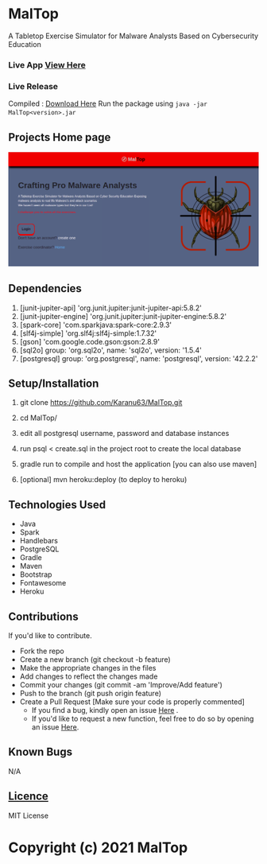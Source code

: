 # MalTop
 A Tabletop Exercise Simulator for Malware Analysts Based on Cybersecurity Education

### Live App <a href="https://maltop.herokuapp.com/"> View Here </a>

### Live Release
Compiled  : <a href="https://github.com/Karanu63/MalTop/releases">Download Here</a>
Run the package using `java -jar MalTop<version>.jar`

## Projects Home page

![img.png](img.png)

## Dependencies
1. [junit-jupiter-api] 'org.junit.jupiter:junit-jupiter-api:5.8.2'
2. [junit-jupiter-engine] 'org.junit.jupiter:junit-jupiter-engine:5.8.2'
3. [spark-core] 'com.sparkjava:spark-core:2.9.3'
4. [slf4j-simple] 'org.slf4j:slf4j-simple:1.7.32'
5. [gson] 'com.google.code.gson:gson:2.8.9'
6. [sql2o]  group: 'org.sql2o', name: 'sql2o', version: '1.5.4'
7. [postgresql] group: 'org.postgresql', name: 'postgresql', version: '42.2.2'    

## Setup/Installation

1. git clone https://github.com/Karanu63/MalTop.git

2. cd  MalTop/

3. edit all postgresql username, password and database instances

4. run psql < create.sql in the project root to create the local database

5. gradle run to compile and host the application [you can also use maven]

6. [optional] mvn heroku:deploy (to deploy to heroku)


## Technologies Used
* Java
* Spark
* Handlebars
* PostgreSQL
* Gradle
* Maven
* Bootstrap
* Fontawesome
* Heroku


## Contributions
If you'd like to contribute.
- Fork the repo
- Create a new branch (git checkout -b feature)
- Make the appropriate changes in the files
- Add changes to reflect the changes made
- Commit your changes (git commit -am 'Improve/Add feature')
- Push to the branch (git push origin feature)
- Create a Pull Request
  [Make sure your code is properly commented]
  - If you find a bug, kindly open an issue <a href="https://github.com/Karanu63/MalTop/issues/new">Here</a> .
  - If you'd like to request a new function, feel free to do so by opening an issue <a href="https://github.com/Karanu63/MalTop/issues/new">Here</a>.

## Known Bugs
N/A

## <a href="https://github.com/Karanu63/MalTop/blob/main/LICENSE">Licence</a>
MIT License

# Copyright (c) 2021 MalTop